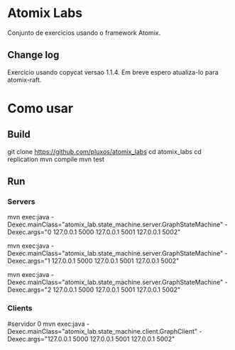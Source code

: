 # Atomix Labs
Conjunto de exercicios usando o framework Atomix.

## Change log
Exercicio usando copycat versao 1.1.4. Em breve espero atualiza-lo para atomix-raft.

# Como usar
## Build
git clone https://github.com/pluxos/atomix_labs
cd atomix_labs
cd replication
mvn compile
mvn test

## Run
### Servers
mvn exec:java -Dexec.mainClass="atomix_lab.state_machine.server.GraphStateMachine" -Dexec.args="0 127.0.0.1 5000 127.0.0.1 5001 127.0.0.1 5002"

mvn exec:java -Dexec.mainClass="atomix_lab.state_machine.server.GraphStateMachine" -Dexec.args="1 127.0.0.1 5000 127.0.0.1 5001 127.0.0.1 5002"

mvn exec:java -Dexec.mainClass="atomix_lab.state_machine.server.GraphStateMachine" -Dexec.args="2 127.0.0.1 5000 127.0.0.1 5001 127.0.0.1 5002"

### Clients
#servidor 0
mvn exec:java -Dexec.mainClass="atomix_lab.state_machine.client.GraphClient" -Dexec.args="127.0.0.1 5000 127.0.0.1 5001 127.0.0.1 5002"
